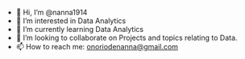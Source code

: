 - 👋 Hi, I’m @nanna1914
- 👀 I’m interested in Data Analytics
- 🌱 I’m currently learning Data Analytics
- 💞️ I’m looking to collaborate on Projects and topics relating to Data.
- 📫 How to reach me: onoriodenanna@gmail.com

<!---
nanna1914/nanna1914 is a ✨ special ✨ repository because its `README.md` (this file) appears on your GitHub profile.
You can click the Preview link to take a look at your changes.
--->
